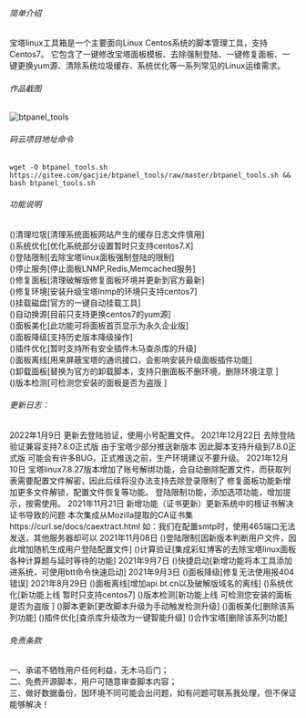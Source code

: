 
###### 简单介绍
宝塔linux工具箱是一个主要面向Linux Centos系统的脚本管理工具，支持Centos7。
它包含了一键修改宝塔面板模板、去除强制登陆、一键修复面板、一键更换yum源、清除系统垃圾缓存、系统优化等一系列常见的Linux运维需求。
###### 作品截图
 ![btpanel_tools](https://gitee.com/gacjie/btpanel_tools/raw/master/btpanel_tools.jpg) 
###### 码云项目地址命令
```shell-session
wget -O btpanel_tools.sh https://gitee.com/gacjie/btpanel_tools/raw/master/btpanel_tools.sh && bash btpanel_tools.sh
``` 
###### 功能说明
()清理垃圾[清理系统面板网站产生的缓存日志文件慎用]   
()系统优化[优化系统部分设置暂时只支持centos7.X]  
()登陆限制[去除宝塔linux面板强制登陆的限制]  
()停止服务[停止面板LNMP,Redis,Memcached服务]  
()修复面板[清理破解版修复面板环境并更新到官方最新]  
()修复环境[安装升级宝塔lnmp的环境只支持centos7]  
()挂载磁盘[官方的一键自动挂载工具]  
()自动换源[目前只支持更换centos7的yum源]  
()面板美化[此功能可将面板首页显示为永久企业版]  
()面板降级[支持历史版本降级操作]  
()插件优化[暂时支持所有安全插件木马查杀库的升级]  
()面板离线[用来屏蔽宝塔的通讯接口，会影响安装升级面板插件功能]  
()卸载面板[替换为官方的卸载脚本，支持只删面板不删环境，删除环境注意 ]  
()版本检测[可检测您安装的面板是否为盗版 ]  
###### 更新日志：
2022年1月9日
更新去登陆验证，使用小号配置文件。
2021年12月22日
去除登陆验证兼容支持7.8.0正式版
由于宝塔少部分推送新版本
因此脚本支持升级到7.8.0正式版
可能会有许多BUG，正式推送之前，生产环境建议不要升级。 2021年12月10日
宝塔linux7.8.27版本增加了账号解绑功能，会自动删除配置文件，而获取列表需要配置文件解密，因此后续将没办法支持去除登录限制了
修复面板功能新增加更多文件解锁，配置文件恢复等功能。 登陆限制功能，添加选项功能，增加提示，按需使用。 2021年11月21日
新增功能（证书更新）更新系统中的根证书解决证书导致的问题
本次集成从Mozilla提取的CA证书集https://curl.se/docs/caextract.html
如：我们在配置smtp时，使用465端口无法发送，其他服务器却可以
2021年11月08日
()登陆限制[因新版本判断用户文件，因此增加随机生成用户登陆配置文件]
()计算验证[集成彩虹博客的去除宝塔linux面板各种计算题与延时等待的功能]
2021年9月7日
()快捷启动[新增功能将本工具添加进系统，可使用btt命令快速启动]
2021年9月3日
()面板降级[修复无法使用报404错误]
2021年8月29日
()面板离线[增加api.bt.cn以及破解版域名的离线]
()系统优化[新功能上线 暂时只支持centos7]
()版本检测[新功能上线 可检测您安装的面板是否为盗版 ]
()脚本更新[更改脚本升级为手动触发检测升级]
()面板美化[删除该系列功能]
()插件优化[查杀库升级改为一键智能升级]
()合作宝塔[删除该系列功能]  
###### 免责条款
一、承诺不牺牲用户任何利益，无木马后门；  
二、免费开源脚本，用户可随意审查脚本内容；  
三、做好数据备份，因环境不同可能会出问题，如有问题可联系我处理，但不保证能够解决！  

